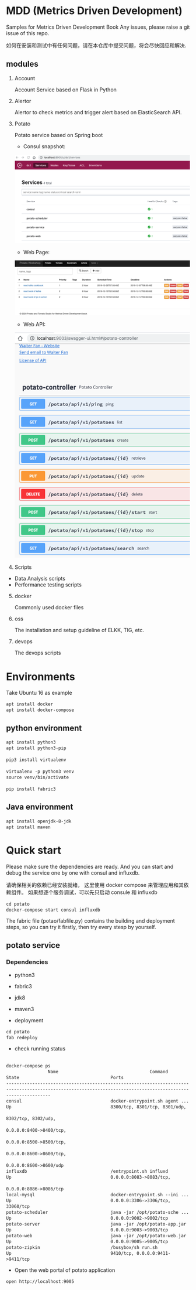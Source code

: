 # MDD (Metrics Driven Development)

Samples for Metrics Driven Development Book
Any issues, please raise a git issue of this repo.


如何在安装和测试中有任何问题，请在本仓库中提交问题，将会尽快回应和解决.

## modules

1. Account

	Account Service based on Flask in Python

2. Alertor

	Alertor to check metrics and trigger alert based on ElasticSearch API.

3. Potato

	Potato service based on Spring boot

   * Consul snapshot:
   
	![Consul Snapshot](snapshot/consul_snapshot.png)

   * Web Page:
   
	![Potato Service GUI](snapshot/potato_web_gui.png)

   * Web API:
   
	![Potato Service API](snapshot/potato_server_api.png)

4. Scripts

  * Data Analysis scripts
  * Performance testing scripts
  
5. docker

	Commonly used docker files

6. oss

	The installation and setup guideline of ELKK, TIG, etc.

7. devops

	The devops scripts


# Environments

Take Ubuntu 16 as example


```
apt install docker
apt install docker-compose

```
## python environment

```
apt install python3
apt install python3-pip

pip3 install virtualenv

virtualenv -p python3 venv
source venv/bin/activate

pip install fabric3
```

## Java environment

```
apt install openjdk-8-jdk
apt install maven
```

# Quick start

Please make sure the dependencies are ready.
And you can start and debug the service one by one with consul and influxdb.

请确保相关的依赖已经安装就绪， 这里使用 docker compose 来管理应用和其依赖组件。
如果想逐个服务调试，可以先只启动 consule 和 influxdb

```
cd potato
docker-compose start consul influxdb
```

The fabric file (potao/fabfile.py) contains the building and deployment steps, so you can try it firstly, then try every stesp by yourself.


## potato service


### Dependencies
 * python3
 * fabric3
 * jdk8
 * maven3
 


* deployment

```
cd potato
fab redeploy
```

* check running status

```

docker-compose ps
                Name                                   Command                                  State                                   Ports
-------------------------------------------------------------------------------------------------------------------------------------------------------------
consul                                  docker-entrypoint.sh agent ...          Up                                      8300/tcp, 8301/tcp, 8301/udp,
                                                                                                                        8302/tcp, 8302/udp,
                                                                                                                        0.0.0.0:8400->8400/tcp,
                                                                                                                        0.0.0.0:8500->8500/tcp,
                                                                                                                        0.0.0.0:8600->8600/tcp,
                                                                                                                        0.0.0.0:8600->8600/udp
influxdb                                /entrypoint.sh influxd                  Up                                      0.0.0.0:8083->8083/tcp,
                                                                                                                        0.0.0.0:8086->8086/tcp
local-mysql                             docker-entrypoint.sh --ini ...          Up                                      0.0.0.0:3306->3306/tcp, 33060/tcp
potato-scheduler                        java -jar /opt/potato-sche ...          Up                                      0.0.0.0:9002->9002/tcp
potato-server                           java -jar /opt/potato-app.jar           Up                                      0.0.0.0:9003->9003/tcp
potato-web                              java -jar /opt/potato-web.jar           Up                                      0.0.0.0:9005->9005/tcp
potato-zipkin                           /busybox/sh run.sh                      Up                                      9410/tcp, 0.0.0.0:9411->9411/tcp   
```

* Open the web portal of potato application

```
open http://localhost:9005
```